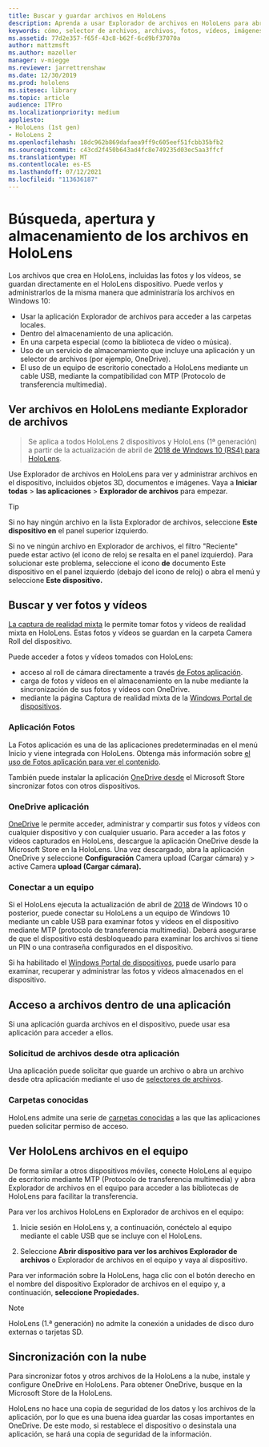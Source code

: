 ```yaml
---
title: Buscar y guardar archivos en HoloLens
description: Aprenda a usar Explorador de archivos en HoloLens para abrir, ver y administrar archivos en el dispositivo de realidad mixta.
keywords: cómo, selector de archivos, archivos, fotos, vídeos, imágenes, OneDrive, almacenamiento, explorador de archivos, hololens
ms.assetid: 77d2e357-f65f-43c8-b62f-6cd9bf37070a
author: mattzmsft
ms.author: mazeller
manager: v-miegge
ms.reviewer: jarrettrenshaw
ms.date: 12/30/2019
ms.prod: hololens
ms.sitesec: library
ms.topic: article
audience: ITPro
ms.localizationpriority: medium
appliesto:
- HoloLens (1st gen)
- HoloLens 2
ms.openlocfilehash: 18dc962b869dafaea9ff9c605eef51fcbb35bfb2
ms.sourcegitcommit: c43cd2f450b643ad4fc8e749235d03ec5aa3ffcf
ms.translationtype: MT
ms.contentlocale: es-ES
ms.lasthandoff: 07/12/2021
ms.locfileid: "113636187"
---
```

# <a name="find-open-and-save-files-on-hololens"></a>Búsqueda, apertura y almacenamiento de los archivos en HoloLens

Los archivos que crea en HoloLens, incluidas las fotos y los vídeos, se guardan directamente en el HoloLens dispositivo. Puede verlos y administrarlos de la misma manera que administraría los archivos en Windows 10:

- Usar la aplicación Explorador de archivos para acceder a las carpetas locales.
- Dentro del almacenamiento de una aplicación.
- En una carpeta especial (como la biblioteca de vídeo o música).
- Uso de un servicio de almacenamiento que incluye una aplicación y un selector de archivos (por ejemplo, OneDrive).
- El uso de un equipo de escritorio conectado a HoloLens mediante un cable USB, mediante la compatibilidad con MTP (Protocolo de transferencia multimedia).

## <a name="view-files-on-hololens-using-file-explorer"></a>Ver archivos en HoloLens mediante Explorador de archivos

> Se aplica a todos HoloLens 2 dispositivos y HoloLens (1ª generación) a partir de la actualización de abril de [2018 de Windows 10 (RS4) para HoloLens](/windows/mixed-reality/release-notes-april-2018).

Use Explorador de archivos en HoloLens para ver y administrar archivos en el dispositivo, incluidos objetos 3D, documentos e imágenes. Vaya a **Iniciar todas**   >  **las aplicaciones**   >  **Explorador de archivos** para empezar.

> [!TIP]
> Si no hay ningún archivo en la lista Explorador de archivos, seleccione **Este dispositivo en** el panel superior izquierdo.

Si no ve ningún archivo en Explorador de archivos, el filtro "Reciente" puede estar activo (el icono de reloj se resalta en el panel izquierdo). Para solucionar este problema, seleccione el icono **de** documento Este dispositivo en el panel izquierdo (debajo del icono de reloj) o abra el menú y seleccione **Este dispositivo.**

## <a name="find-and-view-your-photos-and-videos"></a>Buscar y ver fotos y vídeos

[La captura de realidad mixta](holographic-photos-and-videos.md) le permite tomar fotos y vídeos de realidad mixta en HoloLens.  Estas fotos y vídeos se guardan en la carpeta Camera Roll del dispositivo.

Puede acceder a fotos y vídeos tomados con HoloLens:

- acceso al roll de cámara directamente a través [de Fotos aplicación](holographic-photos-and-videos.md).
- carga de fotos y vídeos en el almacenamiento en la nube mediante la sincronización de sus fotos y vídeos con OneDrive.
- mediante la página Captura de realidad mixta de la [Windows Portal de dispositivos](/windows/mixed-reality/using-the-windows-device-portal#mixed-reality-capture).

### <a name="photos-app"></a>Aplicación Fotos

La Fotos aplicación es una de las  aplicaciones predeterminadas en el menú Inicio y viene integrada con HoloLens. Obtenga más información sobre [el uso de Fotos aplicación para ver el contenido](holographic-photos-and-videos.md).

También puede instalar la aplicación [OneDrive desde](https://www.microsoft.com/p/onedrive/9wzdncrfj1p3) el Microsoft Store sincronizar fotos con otros dispositivos.

### <a name="onedrive-app"></a>OneDrive aplicación

[OneDrive](https://onedrive.live.com/) le permite acceder, administrar y compartir sus fotos y vídeos con cualquier dispositivo y con cualquier usuario. Para acceder a las fotos y vídeos capturados en HoloLens, descargue la aplicación OneDrive desde la Microsoft Store en la HoloLens. [](https://www.microsoft.com/p/onedrive/9wzdncrfj1p3) Una vez descargado, abra la aplicación OneDrive y seleccione **Configuración** Camera upload (Cargar cámara) y  >  active Camera **upload (Cargar cámara).**

### <a name="connect-to-a-pc"></a>Conectar a un equipo

Si el HoloLens ejecuta la actualización de abril de [2018](/windows/mixed-reality/release-notes-april-2018) de Windows 10 o posterior, puede conectar su HoloLens a un equipo de Windows 10 mediante un cable USB para examinar fotos y vídeos en el dispositivo mediante MTP (protocolo de transferencia multimedia). Deberá asegurarse de que el dispositivo está desbloqueado para examinar los archivos si tiene un PIN o una contraseña configurados en el dispositivo.  

Si ha habilitado el [Windows Portal de dispositivos](/windows/mixed-reality/using-the-windows-device-portal), puede usarlo para examinar, recuperar y administrar las fotos y vídeos almacenados en el dispositivo.

## <a name="access-files-within-an-app"></a>Acceso a archivos dentro de una aplicación

Si una aplicación guarda archivos en el dispositivo, puede usar esa aplicación para acceder a ellos.

### <a name="requesting-files-from-another-app"></a>Solicitud de archivos desde otra aplicación

Una aplicación puede solicitar que guarde un archivo o abra un archivo desde otra aplicación mediante el uso de [selectores de archivos](/windows/mixed-reality/app-model#file-pickers).

### <a name="known-folders"></a>Carpetas conocidas

HoloLens admite una serie de [carpetas conocidas](/windows/mixed-reality/app-model#known-folders) a las que las aplicaciones pueden solicitar permiso de acceso.

## <a name="view-hololens-files-on-your-pc"></a>Ver HoloLens archivos en el equipo

De forma similar a otros dispositivos móviles, conecte HoloLens al equipo de escritorio mediante MTP (Protocolo de transferencia multimedia) y abra Explorador de archivos en el equipo para acceder a las bibliotecas de HoloLens para facilitar la transferencia.

Para ver los archivos HoloLens en Explorador de archivos en el equipo:

1. Inicie sesión en HoloLens y, a continuación, conéctelo al equipo mediante el cable USB que se incluye con el HoloLens.

1. Seleccione **Abrir dispositivo para ver los archivos Explorador de archivos** o Explorador de archivos en el equipo y vaya al dispositivo.

Para ver información sobre la HoloLens, haga clic con el botón derecho en el nombre del dispositivo Explorador de archivos en el equipo y, a continuación, **seleccione Propiedades.**

> [!NOTE]
> HoloLens (1.ª generación) no admite la conexión a unidades de disco duro externas o tarjetas SD.

## <a name="sync-to-the-cloud"></a>Sincronización con la nube

Para sincronizar fotos y otros archivos de la HoloLens a la nube, instale y configure OneDrive en HoloLens. Para obtener OneDrive, busque en la Microsoft Store de la HoloLens.

HoloLens no hace una copia de seguridad de los datos y los archivos de la aplicación, por lo que es una buena idea guardar las cosas importantes en OneDrive. De este modo, si restablece el dispositivo o desinstala una aplicación, se hará una copia de seguridad de la información.
